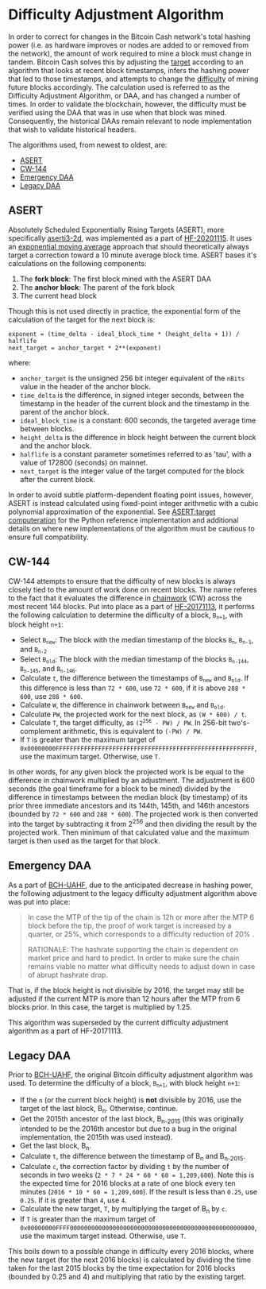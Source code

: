 # Difficulty Adjustment Algorithm

In order to correct for changes in the Bitcoin Cash network's total hashing power (i.e. as hardware improves or nodes are added to or removed from the network), the amount of work required to mine a block must change in tandem.
Bitcoin Cash solves this by adjusting the [target](/protocol/blockchain/proof-of-work#target) according to an algorithm that looks at recent block timestamps, infers the hashing power that led to those timestamps, and attempts to change the [difficulty](/protocol/blockchain/proof-of-work#difficulty) of mining future blocks accordingly.
The calculation used is referred to as the Difficulty Adjustment Algorithm, or DAA, and has changed a number of times.
In order to validate the blockchain, however, the difficulty must be verified using the DAA that was in use when that block was mined.
Consequently, the historical DAAs remain relevant to node implementation that wish to validate historical headers.

The algorithms used, from newest to oldest, are:

 - [ASERT](#asert)
 - [CW-144](#cw-144)
 - [Emergency DAA](#emergency-daa)
 - [Legacy DAA](#legacy-daa)

## ASERT

Absolutely Scheduled Exponentially Rising Targets (ASERT), more specifically [aserti3-2d](/protocol/forks/2020-11-15-asert), was implemented as a part of [HF-20201115](/protocol/forks/hf-20201115).
It uses an [exponential moving average](https://en.wikipedia.org/wiki/Moving_average#Exponential_moving_average) approach that should theoretically always target a correction toward a 10 minute average block time.
ASERT bases it's calculations on the following components:

 1. The **fork block**: The first block mined with the ASERT DAA
 2. The **anchor block**: The parent of the fork block
 3. The current head block

Though this is not used directly in practice, the exponential form of the calculation of the target for the next block is:

```
exponent = (time_delta - ideal_block_time * (height_delta + 1)) / halflife
next_target = anchor_target * 2**(exponent)
```

where:

- `anchor_target` is the unsigned 256 bit integer equivalent of the `nBits` value in
  the header of the anchor block.
- `time_delta` is the difference, in signed integer seconds, between the
  timestamp in the header of the current block and the timestamp in the
  parent of the anchor block.
- `ideal_block_time` is a constant: 600 seconds, the targeted
  average time between blocks.
- `height_delta` is the difference in block height between the current
  block and the anchor block.
- `halflife` is a constant parameter sometimes referred to as
  'tau', with a value of 172800 (seconds) on mainnet.
- `next_target` is the integer value of the target computed for the block
  after the current block.

In order to avoid subtle platform-dependent floating point issues, however, ASERT is instead calculated using fixed-point integer arithmetic with a cubic polynomial approximation of the exponential.
See [ASERT:target computeration](/protocol/forks/2020-11-15-asert#target-computation) for the Python reference implementation and additional details on where new implementations of the algorithm must be cautious to ensure full compatibility.

## CW-144

CW-144 attempts to ensure that the difficulty of new blocks is always closely tied to the amount of work done on recent blocks.
The name referes to the fact that it evaluates the difference in [chainwork](/protocol/blockchain/proof-of-work#chainwork) (CW) across the most recent 144 blocks.
Put into place as a part of [HF-20171113](/protocol/forks/hf-20171113), it performs the following calculation to determine the difficulty of a block, <code>B<sub>n+1</sub></code>, with block height `n+1`:

 - Select <code>B<sub>new</sub></code>: The block with the median timestamp of the blocks <code>B<sub>n</sub></code>, <code>B<sub>n-1</sub></code>, and <code>B<sub>n-2</sub></code>
 - Select <code>B<sub>old</sub></code>: The block with the median timestamp of the blocks <code>B<sub>n-144</sub></code>, <code>B<sub>n-145</sub></code>, and <code>B<sub>n-146</sub></code>.
 - Calculate `t`, the difference between the timestamps of <code>B<sub>new</sub></code> and <code>B<sub>old</sub></code>.  If this difference is less than `72 * 600`, use `72 * 600`, if it is above `288 * 600`, use `288 * 600`.
 - Calculate `W`, the difference in chainwork between <code>B<sub>new</sub></code> and <code>B<sub>old</sub></code>.
 - Calculate `PW`, the projected work for the next block, as `(W * 600) / t`.
 - Calculate `T`, the target difficulty, as <code>(2<sup>256</sup> - PW) / PW</code>.  In 256-bit two's-complement arithmetic, this is equivalent to `(-PW) / PW`.
 - If `T` is greater than the maximum target of `0x00000000FFFFFFFFFFFFFFFFFFFFFFFFFFFFFFFFFFFFFFFFFFFFFFFFFFFFFFFF`, use the maximum target.  Otherwise, use `T`.

In other words, for any given block the projected work is be equal to the difference in chainwork multiplied by an adjustment.  The adjustment is 600 seconds (the goal timeframe for a block to be mined) divided by the difference in timestamps between the median block (by timestamp) of its prior three immediate ancestors and its 144th, 145th, and 146th ancestors (bounded by `72 * 600` and `288 * 600`).  The projected work is then converted into the target by subtracting it from 2<sup>256</sup> and then dividing the result by the projected work.  Then minimum of that calculated value and the maximum target is then used as the target for that block.

## Emergency DAA

As a part of [BCH-UAHF](/protocol/forks/bch-uahf), due to the anticipated decrease in hashing power, the following adjustment to the legacy difficulty adjustment algorithm above was put into place:

>In case the MTP of the tip of the chain is 12h or more after the MTP 6 block before the tip, the proof of work target is increased by a quarter, or 25%, which corresponds to a difficulty reduction of 20% .
>
> RATIONALE: The hashrate supporting the chain is dependent on market price and hard to predict. In order to make sure the chain remains viable no matter what difficulty needs to adjust down in case of abrupt hashrate drop.

That is, if the block height is not divisible by 2016, the target may still be adjusted if the current MTP is more than 12 hours after the MTP from 6 blocks prior.  In this case, the target is multiplied by 1.25.

This algorithm was superseded by the current difficulty adjustment algorithm as a part of HF-20171113.

## Legacy DAA

Prior to [BCH-UAHF](/protocol/forks/bch-uahf), the original Bitcoin difficulty adjustment algorithm was used.
To determine the difficulty of a block, <code>B<sub>n+1</sub></code>, with block height `n+1`:

 - If the `n` (or the current block height) is **not** divisible by 2016, use the target of the last block, B<sub>n</sub>.  Otherwise, continue.
 - Get the 2015th ancestor of the last block, B<sub>n-2015</sub> (this was originally intended to be the 2016th ancestor but due to a bug in the original implementation, the 2015th was used instead).
 - Get the last block, B<sub>n</sub>.
 - Calculate `t`, the difference between the timestamp of B<sub>n</sub> and B<sub>n-2015</sub>.
 - Calculate `c`, the correction factor by dividing `t` by the number of seconds in two weeks (`2 * 7 * 24 * 60 * 60 = 1,209,600`).  Note this is the expected time for 2016 blocks at a rate of one block every ten minutes (`2016 * 10 * 60 = 1,209,600`). If the result is less than `0.25`, use `0.25`.  If it is greater than `4`, use `4`.
 - Calculate the new target, `T`, by multiplying the target of B<sub>n</sub> by `c`.
 - If `T` is greater than the maximum target of `0x00000000FFFF0000000000000000000000000000000000000000000000000000`, use the maximum target instead.  Otherwise, use `T`.

This boils down to a possible change in difficulty every 2016 blocks, where the new target (for the next 2016 blocks) is calculated by dividing the time taken for the last 2015 blocks by the time expectation for 2016 blocks (bounded by 0.25 and 4) and multiplying that ratio  by the existing target.
